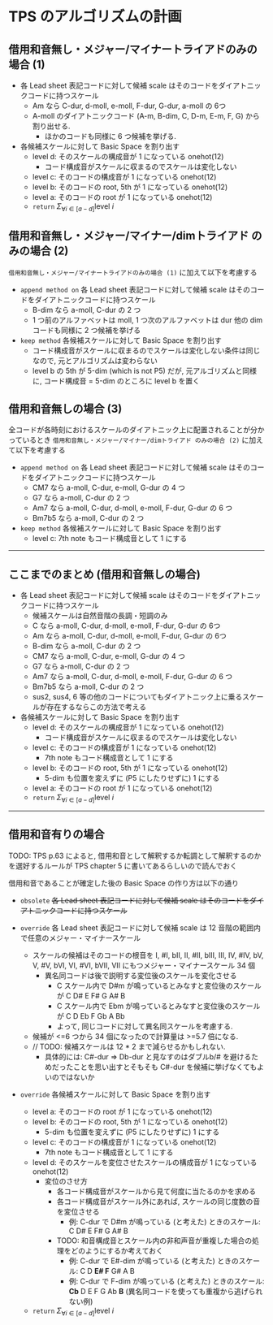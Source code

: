 # TPS のアルゴリズムの計画

## 借用和音無し・メジャー/マイナートライアドのみの場合 (1)

- 各 Lead sheet 表記コードに対して候補 scale はそのコードをダイアトニックコードに持つスケール
    - Am なら C-dur, d-moll, e-moll, F-dur, G-dur, a-moll の 6つ
    - A-moll のダイアトニックコード (A-m, B-dim, C, D-m, E-m, F, G) から割り出せる.
        - ほかのコードも同様に 6 つ候補を挙げる.
- 各候補スケールに対して Basic Space を割り出す
    - level d: そのスケールの構成音が 1 になっている onehot(12)
        - コード構成音がスケールに収まるのでスケールは変化しない
    - level c: そのコードの構成音が 1 になっている onehot(12)
    - level b: そのコードの root, 5th が 1 になっている onehot(12)
    - level a: そのコードの root が 1 になっている onehot(12)
    - `return` $\Sigma_{\forall i\in{[a-d]}} \mathrm{level}\ i$

## 借用和音無し・メジャー/マイナー/dimトライアド のみの場合 (2)
`借用和音無し・メジャー/マイナートライアドのみの場合 (1)` に加えて以下を考慮する

- `append method on` 各 Lead sheet 表記コードに対して候補 scale はそのコードをダイアトニックコードに持つスケール
    - B-dim なら a-moll, C-dur の 2 つ
    - 1 つ前のアルファベットは moll, 1 つ次のアルファベットは dur
        他の dim コードも同様に 2 つ候補を挙げる
- `keep method` 各候補スケールに対して Basic Space を割り出す
    - コード構成音がスケールに収まるのでスケールは変化しない条件は同じなので, 元とアルゴリズムは変わらない
    - level b の 5th が 5-dim (which is not P5) だが, 元アルゴリズムと同様に, コード構成音 = 5-dim のところに level b を置く

## 借用和音無しの場合 (3)
全コードが各時刻におけるスケールのダイアトニック上に配置されることが分かっているとき
`借用和音無し・メジャー/マイナー/dimトライアド のみの場合 (2)` に加えて以下を考慮する

- `append method on` 各 Lead sheet 表記コードに対して候補 scale はそのコードをダイアトニックコードに持つスケール
    - CM7 なら a-moll, C-dur, e-moll, G-dur の 4 つ
    - G7 なら a-moll, C-dur の 2 つ
    - Am7 なら a-moll, C-dur, d-moll, e-moll, F-dur, G-dur の 6 つ
    - Bm7b5 なら a-moll, C-dur の 2 つ
- `keep method` 各候補スケールに対して Basic Space を割り出す
    - level c: 7th note もコード構成音として 1 にする

<hr></hr>

## ここまでのまとめ (借用和音無しの場合)
- 各 Lead sheet 表記コードに対して候補 scale はそのコードをダイアトニックコードに持つスケール
    - 候補スケールは自然音階の長調・短調のみ
    - C なら a-moll, C-dur, d-moll, e-moll, F-dur, G-dur の 6つ
    - Am なら a-moll, C-dur, d-moll, e-moll, F-dur, G-dur の 6つ
    - B-dim なら a-moll, C-dur の 2 つ
    - CM7 なら a-moll, C-dur, e-moll, G-dur の 4 つ
    - G7 なら a-moll, C-dur の 2 つ
    - Am7 なら a-moll, C-dur, d-moll, e-moll, F-dur, G-dur の 6 つ
    - Bm7b5 なら a-moll, C-dur の 2 つ
    - sus2, sus4, 6 等の他のコードについてもダイアトニック上に乗るスケールが存在するならこの方法で考える
- 各候補スケールに対して Basic Space を割り出す
    - level d: そのスケールの構成音が 1 になっている onehot(12)
        - コード構成音がスケールに収まるのでスケールは変化しない
    - level c: そのコードの構成音が 1 になっている onehot(12)
        - 7th note もコード構成音として 1 にする
    - level b: そのコードの root, 5th が 1 になっている onehot(12)
        - 5-dim も位置を変えずに (P5 にしたりせずに) 1 にする
    - level a: そのコードの root が 1 になっている onehot(12)
    - `return` $\Sigma_{\forall i\in{[a-d]}} \mathrm{level}\ i$

<hr></hr>

## 借用和音有りの場合
TODO: TPS p.63 によると, 借用和音として解釈するか転調として解釈するのかを選好するルールが TPS chapter 5 に書いてあるらしいので読んでおく

借用和音であることが確定した後の Basic Space の作り方は以下の通り

- `obsolete` ~~各 Lead sheet 表記コードに対して候補 scale はそのコードをダイアトニックコードに持つスケール~~
- `override` 各 Lead sheet 表記コードに対して候補 scale は 12 音階の範囲内で任意のメジャー・マイナースケール
    - スケールの候補はそのコードの根音を I, #I, bII, II, #II, bIII, III, IV, #IV, bV, V, #V, bVI, VI, #VI, bVII, VII にもつメジャー・マイナースケール 34 個
        - 異名同コードは後で説明する変位後のスケールを変化させる
            - C スケール内で D#m が鳴っているとみなすと変位後のスケールが C D# E F# G A# B
            - C スケール内で Ebm が鳴っているとみなすと変位後のスケールが C D Eb F Gb A Bb
            - よって, 同じコードに対して異名同スケールを考慮する.
    - 候補が <=6 つから 34 個になったので計算量は >=5.7 倍になる.
    - // TODO: 候補スケールは 12 * 2 まで減らせるかもしれない. 
        - 具体的には: C#-dur => Db-dur と見なすのはダブルb/# を避けるためだったことを思い出すとそもそも C#-dur を候補に挙げなくてもよいのではないか

- `override` 各候補スケールに対して Basic Space を割り出す
    - level a: そのコードの root が 1 になっている onehot(12)
    - level b: そのコードの root, 5th が 1 になっている onehot(12)
        - 5-dim も位置を変えずに (P5 にしたりせずに) 1 にする
    - level c: そのコードの構成音が 1 になっている onehot(12)
        - 7th note もコード構成音として 1 にする
    - level d: そのスケールを変位させたスケールの構成音が 1 になっている onehot(12)
        - 変位のさせ方
            - 各コード構成音がスケールから見て何度に当たるのかを求める
            - 各コード構成音がスケール外にあれば, スケールの同じ度数の音を変位させる
                - 例: C-dur で D#m が鳴っている (と考えた) ときのスケール: C D# E F# G A# B
            - TODO: 和音構成音とスケール内の非和声音が重複した場合の処理をどのようにするか考えておく
                - 例: C-dur で E#-dim が鳴っている (と考えた) ときのスケール: C D **E# F** G# A B
                - 例: C-dur で F-dim が鳴っている (と考えた) ときのスケール: **Cb** D E F G Ab **B** (異名同コードを使っても重複から逃げられない例)
    - `return` $\Sigma_{\forall i\in{[a-d]}} \mathrm{level}\ i$



